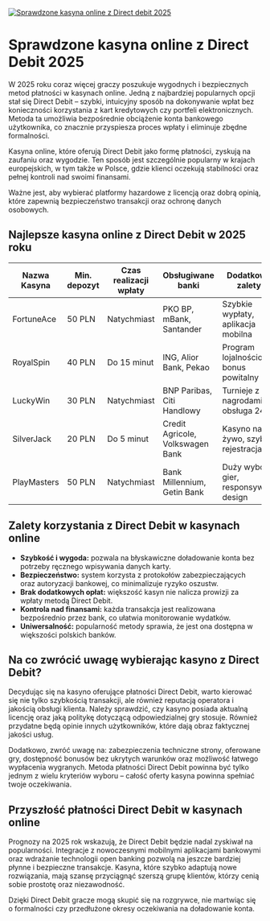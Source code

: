 [![Sprawdzone kasyna online z Direct debit 2025](https://123-caf.pages.dev/gitsignup.png)](https://vrmoo.ru/Bt82HjjY)

<h1>Sprawdzone kasyna online z Direct Debit 2025</h1> <p>W 2025 roku coraz więcej graczy poszukuje wygodnych i bezpiecznych metod płatności w kasynach online. Jedną z najbardziej popularnych opcji stał się Direct Debit – szybki, intuicyjny sposób na dokonywanie wpłat bez konieczności korzystania z kart kredytowych czy portfeli elektronicznych. Metoda ta umożliwia bezpośrednie obciążenie konta bankowego użytkownika, co znacznie przyspiesza proces wpłaty i eliminuje zbędne formalności.</p> <p>Kasyna online, które oferują Direct Debit jako formę płatności, zyskują na zaufaniu oraz wygodzie. Ten sposób jest szczególnie popularny w krajach europejskich, w tym także w Polsce, gdzie klienci oczekują stabilności oraz pełnej kontroli nad swoimi finansami.</p> <p>Ważne jest, aby wybierać platformy hazardowe z licencją oraz dobrą opinią, które zapewnią bezpieczeństwo transakcji oraz ochronę danych osobowych.</p>  <h2>Najlepsze kasyna online z Direct Debit w 2025 roku</h2> <table> <thead> <tr> <th>Nazwa Kasyna</th> <th>Min. depozyt</th> <th>Czas realizacji wpłaty</th> <th>Obsługiwane banki</th> <th>Dodatkowe zalety</th> </tr> </thead> <tbody> <tr> <td>FortuneAce</td> <td>50 PLN</td> <td>Natychmiast</td> <td>PKO BP, mBank, Santander</td> <td>Szybkie wypłaty, aplikacja mobilna</td> </tr> <tr> <td>RoyalSpin</td> <td>40 PLN</td> <td>Do 15 minut</td> <td>ING, Alior Bank, Pekao</td> <td>Program lojalnościowy, bonus powitalny</td> </tr> <tr> <td>LuckyWin</td> <td>30 PLN</td> <td>Natychmiast</td> <td>BNP Paribas, Citi Handlowy</td> <td>Turnieje z nagrodami, obsługa 24/7</td> </tr> <tr> <td>SilverJack</td> <td>20 PLN</td> <td>Do 5 minut</td> <td>Credit Agricole, Volkswagen Bank</td> <td>Kasyno na żywo, szybka rejestracja</td> </tr> <tr> <td>PlayMasters</td> <td>50 PLN</td> <td>Natychmiast</td> <td>Bank Millennium, Getin Bank</td> <td>Duży wybór gier, responsywny design</td> </tr> </tbody> </table>  <h2>Zalety korzystania z Direct Debit w kasynach online</h2> <ul> <li><strong>Szybkość i wygoda:</strong> pozwala na błyskawiczne doładowanie konta bez potrzeby ręcznego wpisywania danych karty.</li> <li><strong>Bezpieczeństwo:</strong> system korzysta z protokołów zabezpieczających oraz autoryzacji bankowej, co minimalizuje ryzyko oszustw.</li> <li><strong>Brak dodatkowych opłat:</strong> większość kasyn nie nalicza prowizji za wpłaty metodą Direct Debit.</li> <li><strong>Kontrola nad finansami:</strong> każda transakcja jest realizowana bezpośrednio przez bank, co ułatwia monitorowanie wydatków.</li> <li><strong>Uniwersalność:</strong> popularność metody sprawia, że jest ona dostępna w większości polskich banków.</li> </ul>  <h2>Na co zwrócić uwagę wybierając kasyno z Direct Debit?</h2> <p>Decydując się na kasyno oferujące płatności Direct Debit, warto kierować się nie tylko szybkością transakcji, ale również reputacją operatora i jakością obsługi klienta. Należy sprawdzić, czy kasyno posiada aktualną licencję oraz jaką politykę dotyczącą odpowiedzialnej gry stosuje. Również przydatne będą opinie innych użytkowników, które dają obraz faktycznej jakości usług.</p> <p>Dodatkowo, zwróć uwagę na: zabezpieczenia techniczne strony, oferowane gry, dostępność bonusów bez ukrytych warunków oraz możliwość łatwego wypłacenia wygranych. Metoda płatności Direct Debit powinna być tylko jednym z wielu kryteriów wyboru – całość oferty kasyna powinna spełniać twoje oczekiwania.</p>  <h2>Przyszłość płatności Direct Debit w kasynach online</h2> <p>Prognozy na 2025 rok wskazują, że Direct Debit będzie nadal zyskiwał na popularności. Integracje z nowoczesnymi mobilnymi aplikacjami bankowymi oraz wdrażanie technologii open banking pozwolą na jeszcze bardziej płynne i bezpieczne transakcje. Kasyna, które szybko adaptują nowe rozwiązania, mają szansę przyciągnąć szerszą grupę klientów, którzy cenią sobie prostotę oraz niezawodność.</p> <p>Dzięki Direct Debit gracze mogą skupić się na rozgrywce, nie martwiąc się o formalności czy przedłużone okresy oczekiwania na doładowanie konta.</p>